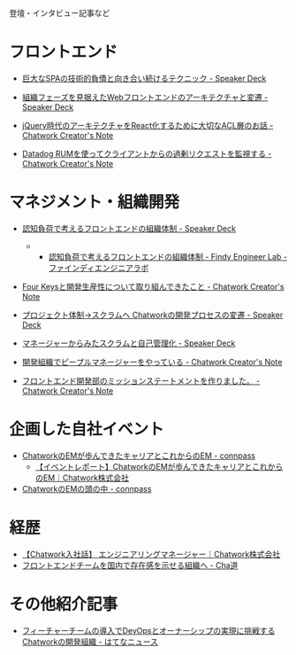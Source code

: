 登壇・インタビュー記事など

# フロントエンド

- [巨大なSPAの技術的負債と向き合い続けるテクニック - Speaker Deck](https://speakerdeck.com/shibe23/ju-da-naspanoji-shu-de-fu-zhai-toxiang-kihe-isok-kerutekunituku)

- [組織フェーズを見据えたWebフロントエンドのアーキテクチャと変遷 - Speaker Deck](https://speakerdeck.com/shibe23/zu-zhi-huesuwojian-ju-etawebhurontoentofalseakitekutiyatobian-qian)

- [jQuery時代のアーキテクチャをReact化するために大切なACL層のお話 - Chatwork Creator's Note](https://creators-note.chatwork.com/entry/2020/11/09/102425)

- [Datadog RUMを使ってクライアントからの過剰リクエストを監視する - Chatwork Creator's Note](https://creators-note.chatwork.com/entry/how-to-use-datadog-rum)

# マネジメント・組織開発

- [認知負荷で考えるフロントエンドの組織体制 - Speaker Deck](https://speakerdeck.com/shibe23/ren-zhi-fu-he-dekao-eruhurontoendonozu-zhi-ti-zhi)
	- - [認知負荷で考えるフロントエンドの組織体制 - Findy Engineer Lab - ファインディエンジニアラボ](https://findy-code.io/engineer-lab/frontendcon_4)

- [Four Keysと開発生産性について取り組んできたこと - Chatwork Creator's Note](https://creators-note.chatwork.com/entry/four_keys_and_dev_productivity)

- [プロジェクト体制→スクラムへ Chatworkの開発プロセスの変遷 - Speaker Deck](https://speakerdeck.com/shibe23/puroziekutoti-zhi-sukuramuhe-chatworknokai-fa-purosesunobian-qian)

- [マネージャーからみたスクラムと自己管理化 - Speaker Deck](https://speakerdeck.com/shibe23/maneziyakaramitasukuramutozi-ji-guan-li-hua)

- [開発組織でピープルマネージャーをやっている - Chatwork Creator's Note](https://creators-note.chatwork.com/entry/2022/10/04/110957)

- [フロントエンド開発部のミッションステートメントを作りました。 - Chatwork Creator's Note](https://creators-note.chatwork.com/entry/webfrontend-mission-statement)

# 企画した自社イベント

- [ChatworkのEMが歩んできたキャリアとこれからのEM - connpass](https://chatwork.connpass.com/event/282320/)
	- [【イベントレポート】ChatworkのEMが歩んできたキャリアとこれからのEM｜Chatwork株式会社](https://note.com/chatwork_note/n/n1dfabb3e2c6f)
- [ChatworkのEMの頭の中 - connpass](https://chatwork.connpass.com/event/296664/)

# 経歴

- [【Chatwork入社話】 エンジニアリングマネージャー｜Chatwork株式会社](https://note.com/chatwork_note/n/nda09691fad1e)
- [フロントエンドチームを国内で存在感を示せる組織へ - Cha道](https://chado.chatwork.com/entry/2021/11/02/100000)

# その他紹介記事

- [フィーチャーチームの導入でDevOpsとオーナーシップの実現に挑戦するChatworkの開発組織 - はてなニュース](https://hatenanews.com/articles/2023/09/26/103000)
